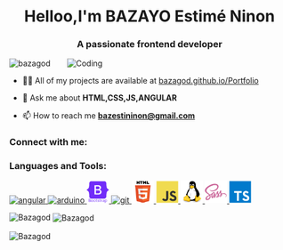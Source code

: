 <h1 align="center">Helloo,I'm BAZAYO Estimé Ninon</h1>
<h3 align="center">A passionate frontend developer</h3>
<img align="right" alt="Coding" width="400" src="https://media1.tenor.com/m/wF5RiCnfj34AAAAd/work-computer.gif">

<p align="left"> <img src="https://komarev.com/ghpvc/?username=bazagod&label=Profile%20views&color=0e75b6&style=flat" alt="bazagod" /> </p>

- 👨‍💻 All of my projects are available at [bazagod.github.io/Portfolio](bazagod.github.io/Portfolio)

- 💬 Ask me about **HTML,CSS,JS,ANGULAR**

- 📫 How to reach me **bazestininon@gmail.com**

<h3 align="left">Connect with me:</h3>
<p align="left">
</p>

<h3 align="left">Languages and Tools:</h3>
<p align="left"> <a href="https://angular.io" target="_blank" rel="noreferrer"> <img src="https://angular.io/assets/images/logos/angular/angular.svg" alt="angular" width="40" height="40"/> </a> <a href="https://www.arduino.cc/" target="_blank" rel="noreferrer"> <img src="https://cdn.worldvectorlogo.com/logos/arduino-1.svg" alt="arduino" width="40" height="40"/> </a> <a href="https://getbootstrap.com" target="_blank" rel="noreferrer"> <img src="https://raw.githubusercontent.com/devicons/devicon/master/icons/bootstrap/bootstrap-plain-wordmark.svg" alt="bootstrap" width="40" height="40"/> </a> <a href="https://git-scm.com/" target="_blank" rel="noreferrer"> <img src="https://www.vectorlogo.zone/logos/git-scm/git-scm-icon.svg" alt="git" width="40" height="40"/> </a> <a href="https://www.w3.org/html/" target="_blank" rel="noreferrer"> <img src="https://raw.githubusercontent.com/devicons/devicon/master/icons/html5/html5-original-wordmark.svg" alt="html5" width="40" height="40"/> </a> <a href="https://developer.mozilla.org/en-US/docs/Web/JavaScript" target="_blank" rel="noreferrer"> <img src="https://raw.githubusercontent.com/devicons/devicon/master/icons/javascript/javascript-original.svg" alt="javascript" width="40" height="40"/> </a> <a href="https://www.linux.org/" target="_blank" rel="noreferrer"> <img src="https://raw.githubusercontent.com/devicons/devicon/master/icons/linux/linux-original.svg" alt="linux" width="40" height="40"/> </a> <a href="https://sass-lang.com" target="_blank" rel="noreferrer"> <img src="https://raw.githubusercontent.com/devicons/devicon/master/icons/sass/sass-original.svg" alt="sass" width="40" height="40"/> </a> <a href="https://www.typescriptlang.org/" target="_blank" rel="noreferrer"> <img src="https://raw.githubusercontent.com/devicons/devicon/master/icons/typescript/typescript-original.svg" alt="typescript" width="40" height="40"/> </a> </p>

<p><img align="left" src="https://github-readme-stats.vercel.app/api/top-langs?username=Bazagod&show_icons=true&locale=en&layout=compact" alt="Bazagod" /></p>

<p>&nbsp;<img align="center" src="https://github-readme-stats.vercel.app/api?username=Bazagod&show_icons=true&locale=en" alt="Bazagod" /></p>

<p><img align="center" src="https://github-readme-streak-stats.herokuapp.com/?user=Bazagod&" alt="Bazagod" /></p>

